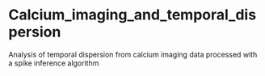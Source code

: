 # Calcium_imaging_and_temporal_dispersion
Analysis of temporal dispersion from calcium imaging data processed with a spike inference algorithm
